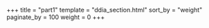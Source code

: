 +++
title = "part1"
template = "ddia_section.html"
sort_by = "weight"
paginate_by = 100
weight = 0
+++